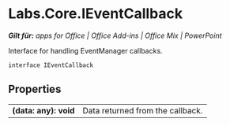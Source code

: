 
# Labs.Core.IEventCallback

 _**Gilt für:** apps for Office | Office Add-ins | Office Mix | PowerPoint_

Interface for handling EventManager callbacks.

```
interface IEventCallback
```


## Properties


|||
|:-----|:-----|
|**(data: any): void**|Data returned from the callback.|
